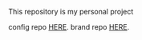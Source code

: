 This repository is my personal project

config repo [HERE](https://gitlab.com/logosevens).
brand repo [HERE](https://github.com/GutMutCode).
